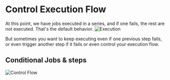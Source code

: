 # Control Execution Flow

At this point, we have jobs executed in a series, and if one fails, the rest are not executed. That's the default behavior.
![Execution](image_27.png)

But sometimes you want to keep executing even if one previous step fails, or even trigger another step if it fails or even control your execution flow.

## Conditional Jobs & steps

![Control Flow](image_28.png)